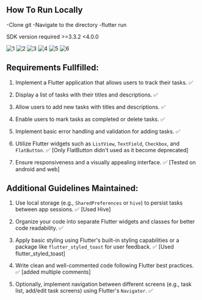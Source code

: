## ****How To Run Locally****

-Clone git
-Navigate to the directory
-flutter run

SDK version required >=3.3.2 <4.0.0

![1](https://github.com/Bhubonmondal/task-tracker/assets/76626813/41221fa1-0c6a-46d6-a8c6-13ee43815887)
![2](https://github.com/Bhubonmondal/task-tracker/assets/76626813/aa0e4f0a-a68c-4b00-b9f0-2489ce20319b)
![3](https://github.com/Bhubonmondal/task-tracker/assets/76626813/4679e78d-53a6-43cd-987b-345fc766805b)
![4](https://github.com/Bhubonmondal/task-tracker/assets/76626813/acbe9509-eb99-4146-84b1-1a07c04f9319)
![5](https://github.com/Bhubonmondal/task-tracker/assets/76626813/9e7908ed-535d-4530-95d0-f9a7be253454)
![6](https://github.com/Bhubonmondal/task-tracker/assets/76626813/3036528b-15ce-4d52-aef4-872f646d1ca5)


## ****Requirements Fullfilled:****

1. Implement a Flutter application that allows users to track their tasks. ✅

2. Display a list of tasks with their titles and descriptions. ✅

3. Allow users to add new tasks with titles and descriptions. ✅

4. Enable users to mark tasks as completed or delete tasks. ✅

5. Implement basic error handling and validation for adding tasks. ✅ 

6. Utilize Flutter widgets such as `ListView`, `TextField`, `Checkbox`, and `FlatButton`. ✅ [Only FlatButton didn't used as it become deprecated]

7. Ensure responsiveness and a visually appealing interface. ✅ [Tested on android and web]





## **Additional Guidelines Maintained:**

1. Use local storage (e.g., `SharedPreferences` or `hive`) to persist tasks between app sessions. ✅ [Used Hive]

2. Organize your code into separate Flutter widgets and classes for better code readability. ✅ 

3. Apply basic styling using Flutter's built-in styling capabilities or a package like `flutter_styled_toast` for user 
feedback. ✅  [Used flutter_styled_toast]

4. Write clean and well-commented code following Flutter best practices. ✅ [added multiple comments]

5. Optionally, implement navigation between different screens (e.g., task list, add/edit task screens) using Flutter's 
`Navigator`.  ✅

